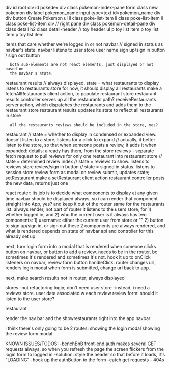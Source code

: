 div id root
  div id pokedex
    div class pokemon-index-pane
      form class new pokemon
        div
          label pokemon_name
          input type=text id=pokemon_name
        div
        div
        button Create Pokemon
      ul
        li class poke-list-item
        li class poke-list-item
        li class poke-list-item
    div // right pane
      div class pokemon-detail-pane
        div class detail
        h2 class detail-header // toy header
        ul
          p toy list item
          p toy list item
          p toy list item

items that care whether we're logged in or not
  navbar // signed in status as navbar's state. navbar listens to user store
    user name
    sign up/sign in button / sign out button

      both sub-elements are not react elements, just displayed or not based on
      the navbar's state.



  restaurant results // always displayed. state = what restaurants to display
    listens to restaurants store
    for now, it should display all restaurants
      make a fetchAllRestaurants client action, to populate restaurant store
      restaurant results controller serves up all the restaurants
        path?
      receiveRestaurants server action, which dispatches the restaurants and adds them to the restaurant store
      restaurant results updates its state to reflect all restaurants in store

      all the restaurants reviews should be included in the store, yes?


  restaurant // state = whether to display in condensed or expanded view.  doesn't listen to a store; listens for a click to    expand // actually, it better listen to the store, so that when someone posts a review, it adds it
    when expanded:
      details: already has them, from the store
      reviews - separate fetch request to pull reviews for only one restaurant into restaurant store // state = determined
        review index // state = reviews to show. listens to reviews store
        review/sign in button // state = signed in status.  listens to session store
        review form as modal
        on review submit, updates state; setRestaurant
          make a setRestaurant client action
          restaurant controller posts the new data, returns just one


  react router: its job is to decide what components to display at any given time
  navbar
    should be displayed always, so i can render that component straight into App, yes? and keep it out of the router
      same for the restaurants list.  always render, not part of router
    it listens to the users store, for
      1) whether logged in, and
      2) who the current user is
    it always has two components:
      1) username: either the current user from store or ""
      2) button to sign up/sign in, or sign out
      these 2 components are always rendered, and what is rendered depends on state of navbar
    api and controller for this already set up

  next, turn login form into a modal that is rendered when someone clicks button on navbar, or button to add a review.
    needs to be in the router, bc sometimes it's rendered and sometimes it's not.
    hook it up to onClick listeners on navbar, review form button
      handleClick:  router changes url, renders login modal
    when form is submitted, change url back to app.

  next, make search results
    not in router; always displayed


  stores
    -not refactoring login; don't need user store
    -instead, i need a reviews store. user data associated w each review
  review form: should it listen to the user store?

  restaurant


render the nav bar and the showrestaurants right into the app navbar

  i think there's only going to be 2 routes:
  showing the login modal
  showing the review form modal





KNOWN ISSUES/TODOS:
-benchBnB front-end auth makes several GET requests always, so when you
 refresh the page the screen flickers from the login form to logged in
  -solution:  style the header so that before it loads, it's "LOADING"
-hook up the authButton to the form
-catch get requests - 404s

